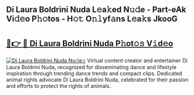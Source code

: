 ## Di Laura Boldrini Nuda L𝚎a𝚔ed N𝚞𝚍e - Part-eAk Vi𝚍𝚎o P𝚑𝚘tos - H𝚘𝚝 O𝚗𝚕yf𝚊ns L𝚎a𝚔s JkooG

# <h2><a href="http://kf0li07.oniu.top/?m=Di+Laura+Boldrini+Nuda">🔗👉 🔴 Di Laura Boldrini Nuda P𝚑ot𝚘𝚜 V𝚒d𝚎o</a></h2>

[![Di Laura Boldrini Nuda Nu𝚍e𝚜](https://i.imgur.com/0qMVB7G.gif)](http://kf0li07.oniu.top/?m=Di+Laura+Boldrini+Nuda)
Virtual content creator and entertainer Di Laura Boldrini Nuda, recognized for disseminating dance and lifestyle inspiration through trending dance trends and compact clips. Dedicated animal rights advocate Di Laura Boldrini Nuda, celebrated for their passion and efforts to protect the rights of animals.  
